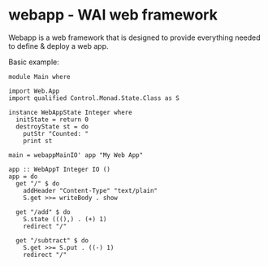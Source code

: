 # webapp - WAI web framework

Webapp is a web framework that is designed to provide everything needed to define & deploy a web app.

Basic example:

    module Main where
    
    import Web.App
	import qualified Control.Monad.State.Class as S
    
    instance WebAppState Integer where
      initState = return 0
      destroyState st = do
        putStr "Counted: "
        print st

    main = webappMainIO' app "My Web App"

    app :: WebAppT Integer IO ()
    app = do
      get "/" $ do
        addHeader "Content-Type" "text/plain"
   		S.get >>= writeBody . show
    
      get "/add" $ do
      	S.state (((),) . (+) 1)
   		redirect "/"
        
      get "/subtract" $ do
        S.get >>= S.put . ((-) 1)
        redirect "/"